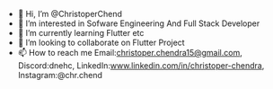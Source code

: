- 👋 Hi, I’m @ChristoperChend
- 👀 I’m interested in Sofware Engineering And Full Stack Developer
- 🌱 I’m currently learning Flutter etc
- 💞️ I’m looking to collaborate on Flutter Project
- 📫 How to reach me Email:christoper.chendra15@gmail.com, Discord:dnehc, LinkedIn:www.linkedin.com/in/christoper-chendra, Instagram:@chr.chend

<!---
ChristoperChend/ChristoperChend is a ✨ special ✨ repository because its `README.md` (this file) appears on your GitHub profile.
You can click the Preview link to take a look at your changes.
--->
